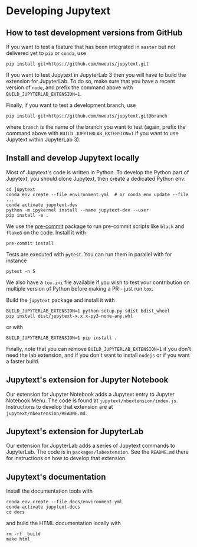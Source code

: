 # Developing Jupytext

## How to test development versions from GitHub

If you want to test a feature that has been integrated in `master` but not delivered yet to `pip` or `conda`, use
```
pip install git+https://github.com/mwouts/jupytext.git
```

If you want to test Jupytext in JupyterLab 3 then you will have to build the extension for JupyterLab. To do so, make sure that you have a recent version of `node`, and prefix the command above with `BUILD_JUPYTERLAB_EXTENSION=1`.

Finally, if you want to test a development branch, use
```
pip install git+https://github.com/mwouts/jupytext.git@branch
```
where `branch` is the name of the branch you want to test (again, prefix the command above with `BUILD_JUPYTERLAB_EXTENSION=1` if you want to use Jupytext within JupyterLab 3).

## Install and develop Jupytext locally

Most of Jupytext's code is written in Python. To develop the Python part of Jupytext, you should clone Jupytext, then create a dedicated Python env:
```
cd jupytext
conda env create --file environment.yml  # or conda env update --file ...
conda activate jupytext-dev
python -m ipykernel install --name jupytext-dev --user
pip install -e .
```

We use the [pre-commit](https://pre-commit.com) package to run pre-commit scripts like `black` and `flake8` on the code.
Install it with
```
pre-commit install
```

Tests are executed with `pytest`. You can run them in parallel with for instance
```
pytest -n 5
```

We also have a `tox.ini` file available if you wish to test your contribution on multiple version of Python before making a PR - just run `tox`.

Build the `jupytext` package and install it with
```
BUILD_JUPYTERLAB_EXTENSION=1 python setup.py sdist bdist_wheel
pip install dist/jupytext-x.x.x-py3-none-any.whl
```

or with
```
BUILD_JUPYTERLAB_EXTENSION=1 pip install .
```

Finally, note that you can remove `BUILD_JUPYTERLAB_EXTENSION=1` if you don't need the lab extension, and if you don't want to install `nodejs` or if you want a faster build.

## Jupytext's extension for Jupyter Notebook

Our extension for Jupyter Notebook adds a Jupytext entry to Jupyter Notebook Menu. The code is found at `jupytext/nbextension/index.js`. Instructions to develop that extension are at `jupytext/nbextension/README.md`.

## Jupytext's extension for JupyterLab

Our extension for JupyterLab adds a series of Jupytext commands to JupyterLab. The code is in `packages/labextension`. See the `README.md` there for instructions on how to develop that extension.

## Jupytext's documentation

Install the documentation tools with
```
conda env create --file docs/environment.yml
conda activate jupytext-docs
cd docs
```
and build the HTML documentation locally with
```
rm -rf _build
make html
```
